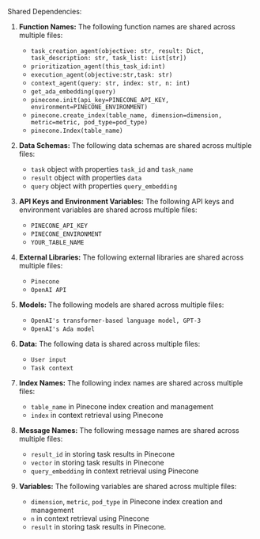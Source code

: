 Shared Dependencies:

1. **Function Names:** The following function names are shared across multiple files:
   - `task_creation_agent(objective: str, result: Dict, task_description: str, task_list: List[str])`
   - `prioritization_agent(this_task_id:int)`
   - `execution_agent(objective:str,task: str)`
   - `context_agent(query: str, index: str, n: int)`
   - `get_ada_embedding(query)`
   - `pinecone.init(api_key=PINECONE_API_KEY, environment=PINECONE_ENVIRONMENT)`
   - `pinecone.create_index(table_name, dimension=dimension, metric=metric, pod_type=pod_type)`
   - `pinecone.Index(table_name)`

2. **Data Schemas:** The following data schemas are shared across multiple files:
   - `task` object with properties `task_id` and `task_name`
   - `result` object with properties `data`
   - `query` object with properties `query_embedding`

3. **API Keys and Environment Variables:** The following API keys and environment variables are shared across multiple files:
   - `PINECONE_API_KEY`
   - `PINECONE_ENVIRONMENT`
   - `YOUR_TABLE_NAME`

4. **External Libraries:** The following external libraries are shared across multiple files:
   - `Pinecone`
   - `OpenAI API`

5. **Models:** The following models are shared across multiple files:
   - `OpenAI's transformer-based language model, GPT-3`
   - `OpenAI's Ada model`

6. **Data:** The following data is shared across multiple files:
   - `User input`
   - `Task context`

7. **Index Names:** The following index names are shared across multiple files:
   - `table_name` in Pinecone index creation and management
   - `index` in context retrieval using Pinecone

8. **Message Names:** The following message names are shared across multiple files:
   - `result_id` in storing task results in Pinecone
   - `vector` in storing task results in Pinecone
   - `query_embedding` in context retrieval using Pinecone

9. **Variables:** The following variables are shared across multiple files:
   - `dimension`, `metric`, `pod_type` in Pinecone index creation and management
   - `n` in context retrieval using Pinecone
   - `result` in storing task results in Pinecone.